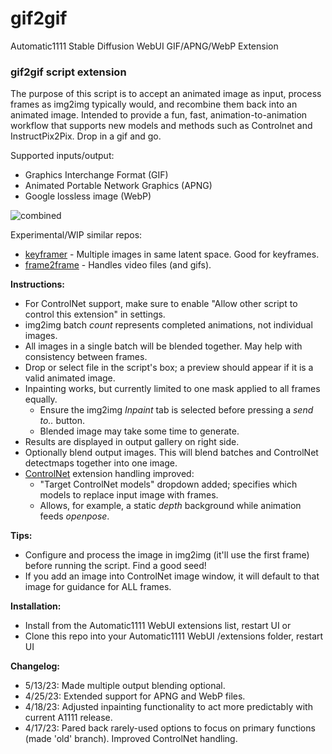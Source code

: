 # gif2gif
Automatic1111 Stable Diffusion WebUI GIF/APNG/WebP Extension

### gif2gif script extension

The purpose of this script is to accept an animated image as input, process frames as img2img typically would, and recombine them back into an animated image. Intended to provide a fun, fast, animation-to-animation workflow that supports new models and methods such as Controlnet and InstructPix2Pix. Drop in a gif and go.

Supported inputs/output:
- Graphics Interchange Format (GIF)
- Animated Portable Network Graphics (APNG)
- Google lossless image (WebP)

![combined](https://user-images.githubusercontent.com/93007558/224235828-f4d0be70-67da-41fc-b225-558576b4b5d4.gif)

Experimental/WIP similar repos:
- [keyframer](https://github.com/LonicaMewinsky/sd-webui-keyframer) - Multiple images in same latent space. Good for keyframes.
- [frame2frame](https://github.com/LonicaMewinsky/frame2frame) - Handles video files (and gifs).

**Instructions:**
 - For ControlNet support, make sure to enable "Allow other script to control this extension" in settings.
 - img2img batch *count* represents completed animations, not individual images.
 - All images in a single batch will be blended together. May help with consistency between frames.
 - Drop or select file in the script's box; a preview should appear if it is a valid animated image.
 - Inpainting works, but currently limited to one mask applied to all frames equally.
   - Ensure the img2img *Inpaint* tab is selected before pressing a *send to..* button.
   - Blended image may take some time to generate.
 - Results are displayed in output gallery on right side.
 - Optionally blend output images. This will blend batches and ControlNet detectmaps together into one image.
 - [ControlNet](https://github.com/Mikubill/sd-webui-controlnet) extension handling improved:
   - "Target ControlNet models" dropdown added; specifies which models to replace input image with frames.
   - Allows, for example, a static *depth* background while animation feeds *openpose*.

**Tips:**
 - Configure and process the image in img2img (it'll use the first frame) before running the script. Find a good seed!
 - If you add an image into ControlNet image window, it will default to that image for guidance for ALL frames.

**Installation:**
 - Install from the Automatic1111 WebUI extensions list, restart UI or
 - Clone this repo into your Automatic1111 WebUI /extensions folder, restart UI
 
**Changelog:**
- 5/13/23: Made multiple output blending optional.
- 4/25/23: Extended support for APNG and WebP files.
- 4/18/23: Adjusted inpainting functionality to act more predictably with current A1111 release.
- 4/17/23: Pared back rarely-used options to focus on primary functions (made 'old' branch). Improved ControlNet handling.